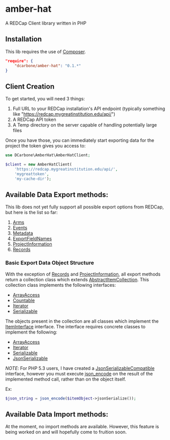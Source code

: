 # amber-hat
A REDCap Client library written in PHP

## Installation

This lib requires the use of [Composer](https://getcomposer.org/).

```json
"require": {
    "dcarbone/amber-hat": "0.1.*"
}
```

## Client Creation

To get started, you will need 3 things:

1. Full URL to your REDCap installation's API endpoint (typically something like "https://redcap.mygreatinstitution.edu/api/")
2. A REDCap API token
3. A Temp directory on the server capable of handling potentially large files

Once you have those, you can immediately start exporting data for the project the token gives you access to:

```php
use DCarbone\AmberHat\AmberHatClient;

$client = new AmberHatClient(
    'https://redcap.mygreatinstitution.edu/api/',
    'mygreattoken',
    'my-cache-dir');  
```

## Available Data Export methods:

This lib does not yet fully support all possible export options from REDCap, but here
is the list so far:

1. [Arms](documentation/ARMS.md)
2. [Events](documentation/EVENTS.md)
3. [Metadata](documentation/METADATA.md)
4. [ExportFieldNames](documentation/EXPORTFIELDNAMES.md)
5. [ProjectInformation](documentation/PROJECTINFORMATION.md)
6. [Records](documentation/RECORDS.md)

### Basic Export Data Object Structure

With the exception of [Records](documentation/RECORDS.md) and
[ProjectInformation](documentation/PROJECTINFORMATION.md), all export methods return a collection
class which extends [AbstractItemCollection](src/AbstractItemCollection.php).  This collection class
implements the following interfaces:

- [ArrayAccess](http://php.net/manual/en/class.arrayaccess.php)
- [Countable](http://php.net/manual/en/class.countable.php)
- [Iterator](http://php.net/manual/en/class.iterator.php)
- [Serializable](http://php.net/manual/en/class.serializable.php)

The objects present in the collection are all classes which implement the 
[ItemInterface](src/ItemInterface.php) interface.  The interface requires concrete classes
to implement the following:

- [ArrayAccess](http://php.net/manual/en/class.arrayaccess.php)
- [Iterator](http://php.net/manual/en/class.iterator.php)
- [Serializable](http://php.net/manual/en/class.serializable.php)
- [JsonSerializable](http://php.net/manual/en/class.jsonserializable.php)

*NOTE*: For PHP 5.3 users, I have created a [JsonSerializableCompatible](src/JsonSerializableCompatible.php)
interface, however you must execute [json_encode](http://php.net/manual/en/function.json-encode.php)
on the result of the implemented method call, rather than on the object itself.

Ex:
```php
$json_string = json_encode($itemObject->jsonSerialize());
```

## Available Data Import methods:

At the moment, no import methods are available.  However, this feature is being worked on
and will hopefully come to fruition soon.
